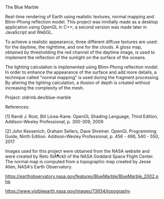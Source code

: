 The Blue Marble

Real-time rendering of Earth using realistic textures, normal mapping and Blinn-Phong reflection model. This project was innitially made as a desktop application using OpenGL in C++; a second version was made later in JavaScript and WebGL.

To achieve a realistic appearance, three different diffuse textures are used: for the daytime, the nighttime, and one for the clouds. A gloss map, obtained by thresholding the red channel of the daytime image, is used to implement the reflection of the sunlight on the surface of the oceans.

The lighting calculation is implemented using Blinn-Phong reflection model. In order to enhance the appearance of the surface and add more details, a technique called "normal mapping" is used during the fragment processing. By altering the lighting calculation, a illusion of depth is created without increasing the complexity of the mesh.

Project: oldrinb.dev/blue-marble

References:

[1] Randi J. Rost, Bill Licea-Kane. OpenGL Shading Language, Third Edition, Addison-Wesley Professional, p. 300-309, 2009

[2] John Kessenich, Graham Sellers, Dave Shreiner. OpenGL Programming Guide, Ninth Edition. Addison-Wesley Professional, p. 456 - 486, 540 - 550, 2017

Images used for this project were obtained from the NASA website and were created by Reto StÃ¶ckli of the NASA Goddard Space Flight Center. The normal map is computed from a topographic map created by Jesse Allen, NASA's Earth Observatory.

https://earthobservatory.nasa.gov/features/BlueMarble/BlueMarble_2002.php

https://www.visibleearth.nasa.gov/images/73934/topography
